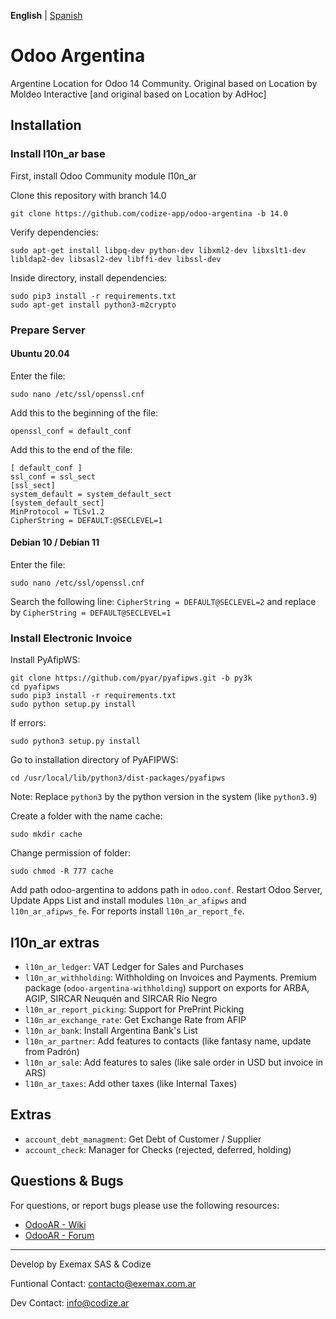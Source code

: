 **English** | [Spanish](https://github.com/codize-app/odoo-argentina/blob/14.0/README_es.md)

# Odoo Argentina
Argentine Location for Odoo 14 Community. Original based on Location by Moldeo Interactive [and original based on Location by AdHoc]

## Installation
### Install l10n_ar base

First, install Odoo Community module l10n_ar

Clone this repository with branch 14.0

```
git clone https://github.com/codize-app/odoo-argentina -b 14.0
```

Verify dependencies:

```
sudo apt-get install libpq-dev python-dev libxml2-dev libxslt1-dev libldap2-dev libsasl2-dev libffi-dev libssl-dev
```

Inside directory, install dependencies:

```
sudo pip3 install -r requirements.txt
sudo apt-get install python3-m2crypto
```

### Prepare Server

#### Ubuntu 20.04
Enter the file:

```
sudo nano /etc/ssl/openssl.cnf
```

Add this to the beginning of the file:

```
openssl_conf = default_conf
```

Add this to the end of the file:

```
[ default_conf ]
ssl_conf = ssl_sect
[ssl_sect]
system_default = system_default_sect
[system_default_sect]
MinProtocol = TLSv1.2
CipherString = DEFAULT:@SECLEVEL=1
```

#### Debian 10 / Debian 11
Enter the file:

```
sudo nano /etc/ssl/openssl.cnf
```

Search the following line: `CipherString = DEFAULT@SECLEVEL=2` and replace by `CipherString = DEFAULT@SECLEVEL=1`

### Install Electronic Invoice

Install PyAfipWS:

```
git clone https://github.com/pyar/pyafipws.git -b py3k
cd pyafipws
sudo pip3 install -r requirements.txt
sudo python setup.py install
```

If errors:

```
sudo python3 setup.py install
```

Go to installation directory of PyAFIPWS:

```
cd /usr/local/lib/python3/dist-packages/pyafipws
```

Note: Replace `python3` by the python version in the system (like `python3.9`)

Create a folder with the name cache:

```
sudo mkdir cache
```

Change permission of folder:

```
sudo chmod -R 777 cache
```

Add path odoo-argentina to addons path in `odoo.conf`. Restart Odoo Server, Update Apps List and install modules `l10n_ar_afipws` and `l10n_ar_afipws_fe`. For reports install `l10n_ar_report_fe`.

## l10n_ar extras

* `l10n_ar_ledger`: VAT Ledger for Sales and Purchases
* `l10n_ar_withholding`: Withholding on Invoices and Payments. Premium package (`odoo-argentina-withholding`) support on exports for ARBA, AGIP, SIRCAR Neuquén and SIRCAR Río Negro
* `l10n_ar_report_picking`: Support for PrePrint Picking
* `l10n_ar_exchange_rate`: Get Exchange Rate from AFIP
* `l10n_ar_bank`: Install Argentina Bank's List
* `l10n_ar_partner`: Add features to contacts (like fantasy name, update from Padrón)
* `l10n_ar_sale`: Add features to sales (like sale order in USD but invoice in ARS)
* `l10n_ar_taxes`: Add other taxes (like Internal Taxes)

## Extras

* `account_debt_managment`: Get Debt of Customer / Supplier
* `account_check`: Manager for Checks (rejected, deferred, holding)

## Questions & Bugs

For questions, or report bugs please use the following resources:

* [OdooAR - Wiki](https://github.com/OdooAR/odoo-argentina-doc/wiki)
* [OdooAR - Forum](https://github.com/OdooAR/odoo-argentina-doc/discussions)

---
Develop by Exemax SAS & Codize

Funtional Contact: contacto@exemax.com.ar

Dev Contact: info@codize.ar

